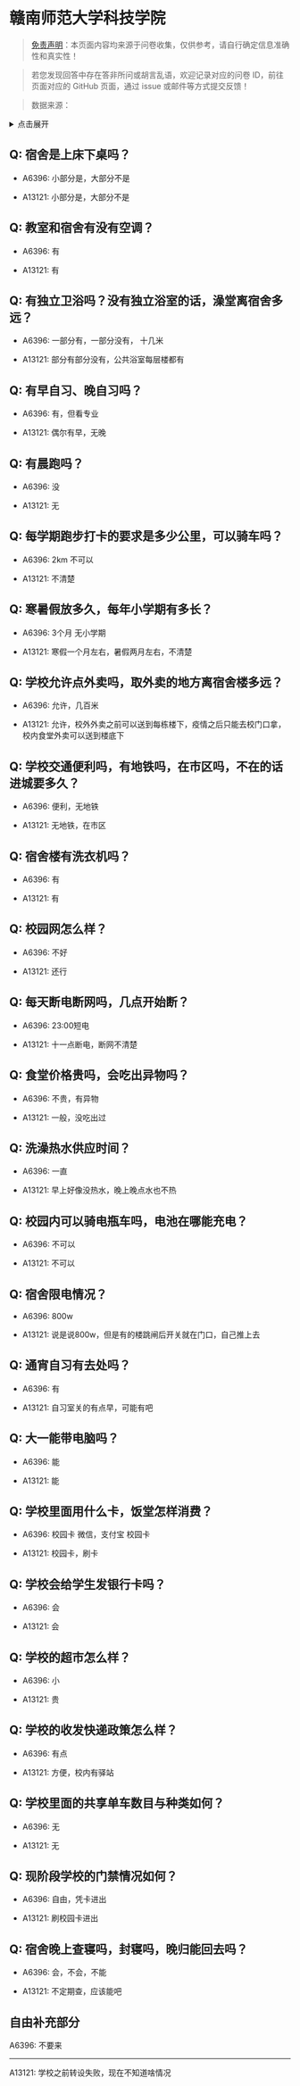 # 赣南师范大学科技学院

> [免责声明](https://colleges.chat/#_3)：本页面内容均来源于问卷收集，仅供参考，请自行确定信息准确性和真实性！

> 若您发现回答中存在答非所问或胡言乱语，欢迎记录对应的问卷 ID，前往页面对应的 GitHub 页面，通过 issue 或邮件等方式提交反馈！

> 数据来源：

<details><summary>点击展开</summary>
<ul>
<li>A6396: 2239554736@qq.com (2022 年 06 月)</li>
<li>A13121: 匿名 (2022 年 06 月)</li>
</ul>
</details>

## Q: 宿舍是上床下桌吗？

- A6396: 小部分是，大部分不是

- A13121: 小部分是，大部分不是

## Q: 教室和宿舍有没有空调？

- A6396: 有

- A13121: 有

## Q: 有独立卫浴吗？没有独立浴室的话，澡堂离宿舍多远？

- A6396: 一部分有，一部分没有， 十几米

- A13121: 部分有部分没有，公共浴室每层楼都有

## Q: 有早自习、晚自习吗？

- A6396: 有，但看专业

- A13121: 偶尔有早，无晚

## Q: 有晨跑吗？

- A6396: 没

- A13121: 无

## Q: 每学期跑步打卡的要求是多少公里，可以骑车吗？

- A6396: 2km 不可以

- A13121: 不清楚

## Q: 寒暑假放多久，每年小学期有多长？

- A6396: 3个月 无小学期

- A13121: 寒假一个月左右，暑假两月左右，不清楚

## Q: 学校允许点外卖吗，取外卖的地方离宿舍楼多远？

- A6396: 允许，几百米

- A13121: 允许，校外外卖之前可以送到每栋楼下，疫情之后只能去校门口拿，校内食堂外卖可以送到楼底下

## Q: 学校交通便利吗，有地铁吗，在市区吗，不在的话进城要多久？

- A6396: 便利，无地铁

- A13121: 无地铁，在市区

## Q: 宿舍楼有洗衣机吗？

- A6396: 有

- A13121: 有

## Q: 校园网怎么样？

- A6396: 不好

- A13121: 还行

## Q: 每天断电断网吗，几点开始断？

- A6396: 23:00短电

- A13121: 十一点断电，断网不清楚

## Q: 食堂价格贵吗，会吃出异物吗？

- A6396: 不贵，有异物

- A13121: 一般，没吃出过

## Q: 洗澡热水供应时间？

- A6396: 一直

- A13121: 早上好像没热水，晚上晚点水也不热

## Q: 校园内可以骑电瓶车吗，电池在哪能充电？

- A6396: 不可以

- A13121: 不可以

## Q: 宿舍限电情况？

- A6396: 800w

- A13121: 说是说800w，但是有的楼跳闸后开关就在门口，自己推上去

## Q: 通宵自习有去处吗？

- A6396: 有

- A13121: 自习室关的有点早，可能有吧

## Q: 大一能带电脑吗？

- A6396: 能

- A13121: 能

## Q: 学校里面用什么卡，饭堂怎样消费？

- A6396: 校园卡 微信，支付宝 校园卡

- A13121: 校园卡，刷卡

## Q: 学校会给学生发银行卡吗？

- A6396: 会

- A13121: 会

## Q: 学校的超市怎么样？

- A6396: 小

- A13121: 贵

## Q: 学校的收发快递政策怎么样？

- A6396: 有点

- A13121: 方便，校内有驿站

## Q: 学校里面的共享单车数目与种类如何？

- A6396: 无

- A13121: 无

## Q: 现阶段学校的门禁情况如何？

- A6396: 自由，凭卡进出

- A13121: 刷校园卡进出

## Q: 宿舍晚上查寝吗，封寝吗，晚归能回去吗？

- A6396: 会，不会，不能

- A13121: 不定期查，应该能吧

## 自由补充部分

A6396: 不要来

***

A13121: 学校之前转设失败，现在不知道啥情况